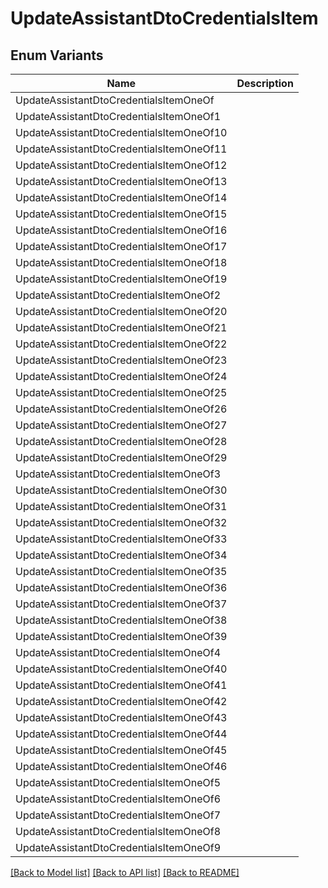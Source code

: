 # UpdateAssistantDtoCredentialsItem

## Enum Variants

| Name | Description |
|---- | -----|
| UpdateAssistantDtoCredentialsItemOneOf |  |
| UpdateAssistantDtoCredentialsItemOneOf1 |  |
| UpdateAssistantDtoCredentialsItemOneOf10 |  |
| UpdateAssistantDtoCredentialsItemOneOf11 |  |
| UpdateAssistantDtoCredentialsItemOneOf12 |  |
| UpdateAssistantDtoCredentialsItemOneOf13 |  |
| UpdateAssistantDtoCredentialsItemOneOf14 |  |
| UpdateAssistantDtoCredentialsItemOneOf15 |  |
| UpdateAssistantDtoCredentialsItemOneOf16 |  |
| UpdateAssistantDtoCredentialsItemOneOf17 |  |
| UpdateAssistantDtoCredentialsItemOneOf18 |  |
| UpdateAssistantDtoCredentialsItemOneOf19 |  |
| UpdateAssistantDtoCredentialsItemOneOf2 |  |
| UpdateAssistantDtoCredentialsItemOneOf20 |  |
| UpdateAssistantDtoCredentialsItemOneOf21 |  |
| UpdateAssistantDtoCredentialsItemOneOf22 |  |
| UpdateAssistantDtoCredentialsItemOneOf23 |  |
| UpdateAssistantDtoCredentialsItemOneOf24 |  |
| UpdateAssistantDtoCredentialsItemOneOf25 |  |
| UpdateAssistantDtoCredentialsItemOneOf26 |  |
| UpdateAssistantDtoCredentialsItemOneOf27 |  |
| UpdateAssistantDtoCredentialsItemOneOf28 |  |
| UpdateAssistantDtoCredentialsItemOneOf29 |  |
| UpdateAssistantDtoCredentialsItemOneOf3 |  |
| UpdateAssistantDtoCredentialsItemOneOf30 |  |
| UpdateAssistantDtoCredentialsItemOneOf31 |  |
| UpdateAssistantDtoCredentialsItemOneOf32 |  |
| UpdateAssistantDtoCredentialsItemOneOf33 |  |
| UpdateAssistantDtoCredentialsItemOneOf34 |  |
| UpdateAssistantDtoCredentialsItemOneOf35 |  |
| UpdateAssistantDtoCredentialsItemOneOf36 |  |
| UpdateAssistantDtoCredentialsItemOneOf37 |  |
| UpdateAssistantDtoCredentialsItemOneOf38 |  |
| UpdateAssistantDtoCredentialsItemOneOf39 |  |
| UpdateAssistantDtoCredentialsItemOneOf4 |  |
| UpdateAssistantDtoCredentialsItemOneOf40 |  |
| UpdateAssistantDtoCredentialsItemOneOf41 |  |
| UpdateAssistantDtoCredentialsItemOneOf42 |  |
| UpdateAssistantDtoCredentialsItemOneOf43 |  |
| UpdateAssistantDtoCredentialsItemOneOf44 |  |
| UpdateAssistantDtoCredentialsItemOneOf45 |  |
| UpdateAssistantDtoCredentialsItemOneOf46 |  |
| UpdateAssistantDtoCredentialsItemOneOf5 |  |
| UpdateAssistantDtoCredentialsItemOneOf6 |  |
| UpdateAssistantDtoCredentialsItemOneOf7 |  |
| UpdateAssistantDtoCredentialsItemOneOf8 |  |
| UpdateAssistantDtoCredentialsItemOneOf9 |  |

[[Back to Model list]](../README.md#documentation-for-models) [[Back to API list]](../README.md#documentation-for-api-endpoints) [[Back to README]](../README.md)



